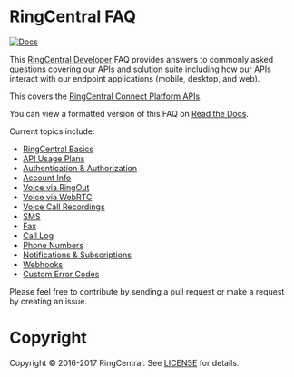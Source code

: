RingCentral FAQ
===============

[![Docs][docs-readthedocs-svg]][docs-readthedocs-link]

This [RingCentral Developer](https://developers.ringcentral.com) FAQ provides answers to commonly asked questions covering our APIs and solution suite including how our APIs interact with our endpoint applications (mobile, desktop, and web).

This covers the [RingCentral Connect Platform APIs](https://developers.ringcentral.com).

You can view a formatted version of this FAQ on [Read the Docs](http://ringcentral-faq.readthedocs.org/).

Current topics include:

* [RingCentral Basics](docs/basics.md)
* [API Usage Plans](docs/api_usage_plan.md)
* [Authentication & Authorization](docs/oauth.md)
* [Account Info](docs/account.md)
* [Voice via RingOut](docs/voice_ringout.md)
* [Voice via WebRTC](docs/voice_webrtc.md)
* [Voice Call Recordings](docs/voice_recording.md)
* [SMS](docs/sms.md)
* [Fax](docs/fax.md)
* [Call Log](docs/call_log.md)
* [Phone Numbers](docs/phone_numbers.md)
* [Notifications & Subscriptions](docs/notifications_subscriptions.md)
* [Webhooks](docs/webhooks.md)
* [Custom Error Codes](docs/errors.md)

Please feel free to contribute by sending a pull request or make a request by creating an issue.

# Copyright

Copyright &copy; 2016-2017 RingCentral. See [LICENSE][] for details.

 [docs-readthedocs-svg]: https://img.shields.io/badge/docs-readthedocs-blue.svg
 [docs-readthedocs-link]: http://ringcentral-faq.readthedocs.org/
 [license]: LICENSE.md
